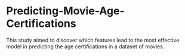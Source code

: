 # Predicting-Movie-Age-Certifications
This study aimed to discover which features lead to the most effective model in predicting the age certifications in a dataset of movies.
